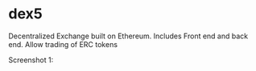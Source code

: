 # dex5
Decentralized Exchange built on Ethereum. Includes Front end and back end. Allow trading of ERC tokens

Screenshot 1:
